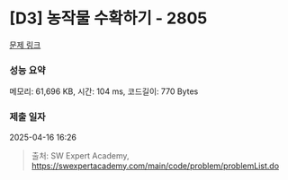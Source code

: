 # [D3] 농작물 수확하기 - 2805 

[문제 링크](https://swexpertacademy.com/main/code/problem/problemDetail.do?contestProbId=AV7GLXqKAWYDFAXB) 

### 성능 요약

메모리: 61,696 KB, 시간: 104 ms, 코드길이: 770 Bytes

### 제출 일자

2025-04-16 16:26



> 출처: SW Expert Academy, https://swexpertacademy.com/main/code/problem/problemList.do